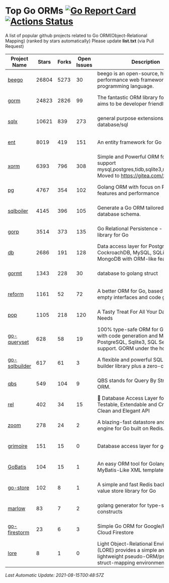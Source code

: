 # Top Go ORMs [![Go Report Card](https://goreportcard.com/badge/github.com/d-tsuji/awesome-go-orms)](https://goreportcard.com/report/github.com/d-tsuji/awesome-go-orms) [![Actions Status](https://github.com/d-tsuji/awesome-go-orms/workflows/CI/badge.svg)](https://github.com/d-tsuji/awesome-go-orms/actions)
A list of popular github projects related to Go ORM(Object-Relational Mapping) (ranked by stars automatically)
Please update **list.txt** (via Pull Request)

| Project Name | Stars | Forks | Open Issues | Description | Last Update |
| ------------ | ----- | ----- | ----------- | ----------- | ----------- |
| [beego](https://github.com/beego/beego) | 26804 | 5273 | 30 | beego is an open-source, high-performance web framework for the Go programming language. | 2021-08-14 17:51:15 |
| [gorm](https://github.com/go-gorm/gorm) | 24823 | 2826 | 99 | The fantastic ORM library for Golang, aims to be developer friendly | 2021-08-14 23:04:18 |
| [sqlx](https://github.com/jmoiron/sqlx) | 10621 | 839 | 273 | general purpose extensions to golang's database/sql | 2021-08-14 21:24:28 |
| [ent](https://github.com/ent/ent) | 8019 | 419 | 151 | An entity framework for Go | 2021-08-14 16:57:18 |
| [xorm](https://github.com/go-xorm/xorm) | 6393 | 796 | 308 | Simple and Powerful ORM for Go, support mysql,postgres,tidb,sqlite3,mssql,oracle, Moved to https://gitea.com/xorm/xorm | 2021-08-12 06:51:09 |
| [pg](https://github.com/go-pg/pg) | 4767 | 354 | 102 | Golang ORM with focus on PostgreSQL features and performance | 2021-08-14 11:42:29 |
| [sqlboiler](https://github.com/volatiletech/sqlboiler) | 4145 | 396 | 105 | Generate a Go ORM tailored to your database schema. | 2021-08-15 00:32:13 |
| [gorp](https://github.com/go-gorp/gorp) | 3514 | 373 | 135 | Go Relational Persistence - an ORM-ish library for Go | 2021-08-13 18:49:01 |
| [db](https://github.com/upper/db) | 2686 | 191 | 128 | Data access layer for PostgreSQL, CockroachDB, MySQL, SQLite and MongoDB with ORM-like features. | 2021-08-14 13:45:32 |
| [gormt](https://github.com/xxjwxc/gormt) | 1343 | 228 | 30 | database to golang struct | 2021-08-14 07:46:46 |
| [reform](https://github.com/go-reform/reform) | 1161 | 52 | 72 | A better ORM for Go, based on non-empty interfaces and code generation. | 2021-08-14 10:44:30 |
| [pop](https://github.com/gobuffalo/pop) | 1105 | 218 | 120 | A Tasty Treat For All Your Database Needs | 2021-08-14 21:24:03 |
| [go-queryset](https://github.com/jirfag/go-queryset) | 628 | 58 | 19 | 100% type-safe ORM for Go (Golang) with code generation and MySQL, PostgreSQL, Sqlite3, SQL Server support. GORM under the hood. | 2021-08-13 08:39:28 |
| [go-sqlbuilder](https://github.com/huandu/go-sqlbuilder) | 617 | 61 | 3 | A flexible and powerful SQL string builder library plus a zero-config ORM. | 2021-08-08 00:59:40 |
| [qbs](https://github.com/coocood/qbs) | 549 | 104 | 9 | QBS stands for Query By Struct. A Go ORM. | 2021-07-04 17:58:38 |
| [rel](https://github.com/go-rel/rel) | 402 | 34 | 15 | :gem: Database Access Layer for Golang - Testable, Extendable and Crafted Into a Clean and Elegant API | 2021-08-14 12:56:11 |
| [zoom](https://github.com/albrow/zoom) | 278 | 24 | 2 | A blazing-fast datastore and querying engine for Go built on Redis. | 2021-07-19 07:28:29 |
| [grimoire](https://github.com/Fs02/grimoire) | 151 | 15 | 0 | Database access layer for golang | 2021-08-05 15:36:10 |
| [GoBatis](https://github.com/runner-mei/GoBatis) | 104 | 15 | 1 | An easy ORM tool for Golang, support MyBatis-Like XML template SQL | 2021-05-26 08:51:56 |
| [go-store](https://github.com/gosuri/go-store) | 102 | 8 | 1 | A simple and fast Redis backed key-value store library for Go | 2021-06-05 22:34:23 |
| [marlow](https://github.com/dadleyy/marlow) | 83 | 7 | 2 | golang generator for type-safe sql api constructs | 2021-02-04 04:52:23 |
| [go-firestorm](https://github.com/jschoedt/go-firestorm) | 23 | 6 | 3 | Simple Go ORM for Google/Firebase Cloud Firestore | 2021-07-06 08:25:25 |
| [lore](https://github.com/abrahambotros/lore) | 8 | 1 | 0 | Light Object-Relational Environment (LORE) provides a simple and lightweight pseudo-ORM/pseudo-struct-mapping environment for Go | 2021-08-07 04:49:01 |

*Last Automatic Update: 2021-08-15T00:48:57Z*